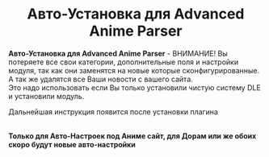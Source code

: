 <h1 align="center">Авто-Установка для Advanced Anime Parser</h1>
<p><b>Авто-Установка для Advanced Anime Parser</b> - ВНИМАНИЕ! Вы потеряете все свои категории, дополнительные поля и настройки модуля, так как они заменятся на новые которые сконфигурированные. А так же удалятся все Ваши новости с вашего сайта.<br/>
Это надо использовать если Вы только установили чистую систему DLE и установили модуль.</p>
<p>Дальнейшая инструкция появится после установки плагина</p><br/>
<b>Только для Авто-Настроек под Аниме сайт, для Дорам или же обоих скоро будут новые авто-настройки</b>
